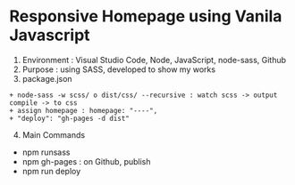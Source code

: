 # Responsive Homepage using Vanila Javascript
1. Environment : Visual Studio Code, Node, JavaScript, node-sass, Github
2. Purpose : using SASS, developed to show my works
3. package.json
```
+ node-sass -w scss/ o dist/css/ --recursive : watch scss -> output compile -> to css
+ assign homepage : homepage: "----",
+ "deploy": "gh-pages -d dist"
```

4. Main Commands 
+ npm runsass
+ npm gh-pages : on Github, publish
+ npm run deploy
